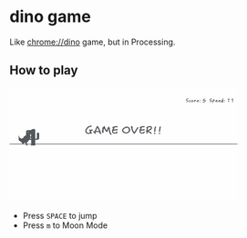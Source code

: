 # dino game

Like [chrome://dino](chrome://dino) game, but in Processing.

## How to play

![chrome-dino.gif](chrome-dino.gif)

- Press `SPACE` to jump
- Press `m` to Moon Mode
